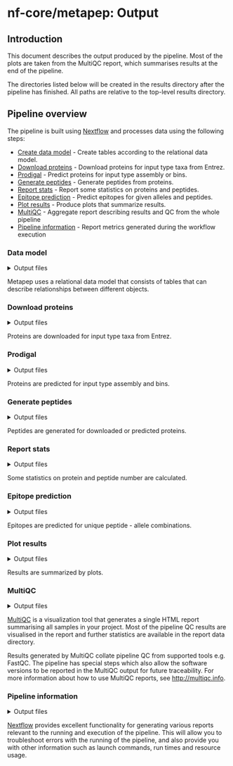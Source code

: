 # nf-core/metapep: Output

## Introduction

This document describes the output produced by the pipeline. Most of the plots are taken from the MultiQC report, which summarises results at the end of the pipeline.

The directories listed below will be created in the results directory after the pipeline has finished. All paths are relative to the top-level results directory.

<!-- TODO nf-core: Write this documentation describing your workflow's output -->

## Pipeline overview

The pipeline is built using [Nextflow](https://www.nextflow.io/) and processes data using the following steps:

* [Create data model](#data-model) - Create tables according to the relational data model.
* [Download proteins](#download-proteins) - Download proteins for input type taxa from Entrez.
* [Prodigal](#prodigal) - Predict proteins for input type assembly or bins.
* [Generate peptides](#generate-peptides) - Generate peptides from proteins.
* [Report stats](#report-stats) - Report some statistics on proteins and peptides.
* [Epitope prediction](#epitope-prediction) - Predict epitopes for given alleles and peptides.
* [Plot results](#plot-results) - Produce plots that summarize results.
* [MultiQC](#multiqc) - Aggregate report describing results and QC from the whole pipeline
* [Pipeline information](#pipeline-information) - Report metrics generated during the workflow execution

### Data model

<details markdown="1">
<summary>Output files</summary>

* `db_tables/`
    * `alleles.tsv`: contains allele_id and allele_name for all unique alleles used for epitope prediction.
    * `conditions.tsv`: contains condition_id, condition_name and microbiome_id for all unique conditions.
    * `entities.tsv`: contains entity_id and entity_name for all unique entities. An entity can be a contig (for input type assembly and bins) or a taxon (for input type taxa).
    * `microbiomes_entities.nucl.tsv`: matches entities to microbiomes. Contains entity_name, microbiome_id and entity_weight for all entities of input types assembly and bins.
    * `microbiomes.tsv`: contains microbiome_id, microbiome_path, microbiome_type and weights_path for all unique microbiomes (combination of path, type and weights).
    * `proteins.tsv.gz`: contains protein_id (new unique id), protein_orig_id and protein_sequence for all unique proteins.
    * `conditions_alleles.tsv`: matches alleles to conditions. Contains condition_id and allele_id for all unique condition - allele combinations.
    * `entities_proteins.tsv`: matches proteins to entities. Contains entity_id and protein_id for all unique entity - protein combinations.
    * `microbiomes_entities.no_weights.tsv`: matches entities to microbiomes. Contains microbiome_id and entity_id for all unique microbiome - entity combinations.
    * `microbiomes_entities.tsv`: matches entities and their weights to microbiomes. Contains microbiome_id, entity_id and entity_weight for all unique microbiome - entity combinations.
    * `proteins_peptides.tsv`: matches peptides to proteins. Contains protein_id, peptide_id and count (number of occurences of peptide in respective protein) for all unique protein - peptide combinations.

</details>

Metapep uses a relational data model that consists of tables that can describe relationships between different objects.

### Download proteins

<details markdown="1">
<summary>Output files</summary>

* `entrez_data/`
    * `entities_proteins.entrez.tsv`: matches temporary protein id given by Entrez to entities. Contains protein_tmp_id and entity_name.
    * `microbiomes_entities.entrez.tsv`: matches entities (taxa) and their weights to microbiomes. Contains microbiome_id, entity_id and entity_weight for unique microbiome - entity combinations downloaded from Entrez.
    * `proteins.entrez.tsv.gz`: contains protein_tmp_id (protein id given by Entrez) and protein_sequence for all proteins downloaded from Entrez.
    * `taxa_assemblies.tsv`: matches taxon id to assembly id.

</details>

Proteins are downloaded for input type taxa from Entrez.

### Prodigal

<details markdown="1">
<summary>Output files</summary>

* `prodigal/`
    * `*.gff`: contains proteins predicted by Prodigal in gff format.
    * `proteins.pred_*.tsv.gz`: contains proteins predicted by Prodigal in tsv format. The columns are protein_tmp_id (<contig-id_suffix>) and protein_sequence.

</details>

Proteins are predicted for input type assembly and bins.

### Generate peptides

<details markdown="1">
<summary>Output files</summary>

* `db_tables/`
    * `peptides.tsv.gz`: contains peptide_id and peptide_sequence for all unique peptides.

</details>

Peptides are generated for downloaded or predicted proteins.

### Report stats

<details markdown="1">
<summary>Output files</summary>

* `db_tables/`
    * `stats.txt`: contains statistics: unique protein counts, total peptide counts, unique peptide counts, unique peptides across all conditions.

</details>

Some statistics on protein and peptide number are calculated.

### Epitope prediction

<details markdown="1">
<summary>Output files</summary>

* `db_tables/`
    * `predictions.tsv.gz`: contains peptide_id, prediction_score (epitope prediction score) and allele_id for all unique peptide - allele combinations.
* `logs/`
    * `prediction_warnings.log`: contains warnings that occured during epitope prediction.

</details>

Epitopes are predicted for unique peptide - allele combinations.

### Plot results

<details markdown="1">
<summary>Output files</summary>

* `figures/`
    * `entity_binding_ratios/`
        * `entity_binding_ratios.allele_*.tsv`: Contains condition_name, binding_rate and entity_weight. The binding rate is calculated per entity as number of binders divided by total number of peptides. Multiple occurences of peptides within one protein are not counted.
    * `entity_binding_ratios.*.pdf`: box plot showing the binding ratios per condition and entity.
    * `entity_binding_ratios.with_points.*.pdf`: box plot showing the binding ratios per condition and entity. Each point corresponds to one entity (contig or taxon, depending on input type).
    * `prediction_scores/`
        * `prediction_scores.allele_*.tsv`: Contains prediction_score, condition_name and weight_sum. The weight_sum is calculated as the sum of all weights that belong to the entites the peptide is contained in.
    * `prediction_score_distribution.*.pdf`: weighted violin plot showing the distribution of prediction scores per condition.

</details>

Results are summarized by plots.

### MultiQC

<details markdown="1">
<summary>Output files</summary>

* `multiqc/`
    * `multiqc_report.html`: a standalone HTML file that can be viewed in your web browser.
    * `multiqc_data/`: directory containing parsed statistics from the different tools used in the pipeline.
    * `multiqc_plots/`: directory containing static images from the report in various formats.

</details>

[MultiQC](http://multiqc.info) is a visualization tool that generates a single HTML report summarising all samples in your project. Most of the pipeline QC results are visualised in the report and further statistics are available in the report data directory.

Results generated by MultiQC collate pipeline QC from supported tools e.g. FastQC. The pipeline has special steps which also allow the software versions to be reported in the MultiQC output for future traceability. For more information about how to use MultiQC reports, see <http://multiqc.info>.

### Pipeline information

<details markdown="1">
<summary>Output files</summary>

* `pipeline_info/`
    * Reports generated by Nextflow: `execution_report.html`, `execution_timeline.html`, `execution_trace.txt` and `pipeline_dag.dot`/`pipeline_dag.svg`.
    * Reports generated by the pipeline: `pipeline_report.html`, `pipeline_report.txt` and `software_versions.yml`. The `pipeline_report*` files will only be present if the `--email` / `--email_on_fail` parameter's are used when running the pipeline.
    * Reformatted samplesheet files used as input to the pipeline: `samplesheet.valid.csv`.

</details>

[Nextflow](https://www.nextflow.io/docs/latest/tracing.html) provides excellent functionality for generating various reports relevant to the running and execution of the pipeline. This will allow you to troubleshoot errors with the running of the pipeline, and also provide you with other information such as launch commands, run times and resource usage.
